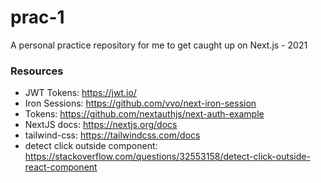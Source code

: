# prac-1
A personal practice repository for me to get caught up on Next.js - 2021

### Resources

- JWT Tokens: https://jwt.io/
- Iron Sessions: https://github.com/vvo/next-iron-session
- Tokens: https://github.com/nextauthjs/next-auth-example
- NextJS docs: https://nextjs.org/docs
- tailwind-css: https://tailwindcss.com/docs
- detect click outside component: https://stackoverflow.com/questions/32553158/detect-click-outside-react-component

